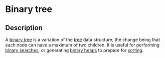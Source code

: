 # Binary tree

Description
---
A [binary tree](https://en.wikipedia.org/wiki/Binary_tree) is a variation of the [tree](../tree) data structure, the change being that each node can have a maximum of two children. It is useful for performing [binary searches](../../search/binary_search), or generating [binary heaps](../heap) to prepare for [sorting](../../sorting).
